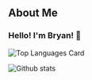 
## About Me
### Hello! I'm Bryan! 👋

![Top Languages Card](https://github-readme-stats.vercel.app/api/top-langs/?username=bkim1080&layout=compact)

![Github stats](https://github-readme-stats.vercel.app/api?username=bkim1080&theme=default&show_icons=true&count_private=true)


